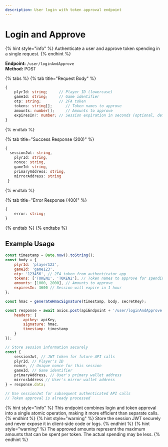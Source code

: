 ```yaml
---
description: User login with token approval endpoint
---
```


# Login and Approve

{% hint style="info" %} Authenticate a user and approve token spending in a single request. {% endhint %}

**Endpoint:** `/user/loginAndApprove`  
**Method:** POST

{% tabs %} {% tab title="Request Body" %}

```typescript
{
    plyrId: string;     // Player ID (lowercase)
    gameId: string;     // Game identifier
    otp: string;        // 2FA token
    tokens: string[];      // Token names to approve
    amounts: number[];     // Amounts to approve
    expiresIn?: number; // Session expiration in seconds (optional, defaults to 86400s/24hrs)
}
```

{% endtab %}

{% tab title="Success Response (200)" %}

```typescript
{
  sessionJwt: string,
    plyrId: string,
    nonce: string,
    gameId: string,
    primaryAddress: string,
    mirrorAddress: string
 }
```

{% endtab %}

{% tab title="Error Response (400)" %}

```typescript
{
    error: string;
}
```

{% endtab %} {% endtabs %}

## Example Usage

```javascript
const timestamp = Date.now().toString();
const body = {
    plyrId: 'player123',
    gameId: 'game123',
    otp: '123456', // 2FA token from authenticator app
    tokens: ['TOKEN1', 'TOKEN2'], // Token names to approve for spending
    amounts: [1000, 2000], // Amounts to approve
    expiresIn: 3600 // Session will expire in 1 hour
};

const hmac = generateHmacSignature(timestamp, body, secretKey);

const response = await axios.post(apiEndpoint + '/user/loginAndApprove', body, {
    headers: {
        apikey: apiKey,
        signature: hmac,
        timestamp: timestamp
    }
});

// Store session information securely
const {
    sessionJwt, // JWT token for future API calls
    plyrId, // Player's ID
    nonce, // Unique nonce for this session
    gameId, // Game identifier
    primaryAddress, // User's primary wallet address
    mirrorAddress // User's mirror wallet address
} = response.data;

// Use sessionJwt for subsequent authenticated API calls
// Token approval is already processed
```

{% hint style="info" %} This endpoint combines login and token approval into a single atomic operation, making it more efficient than separate calls. {% endhint %} {% hint style="warning" %} Store the session JWT securely and never expose it in client-side code or logs. {% endhint %} {% hint style="warning" %} The approved amounts represent the maximum amounts that can be spent per token. The actual spending may be less. {% endhint %}
